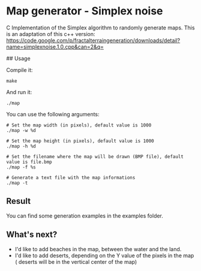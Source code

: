 # Map generator - Simplex noise

C Implementation of the Simplex algorithm to randomly generate maps.
This is an adaptation of this c++ version: https://code.google.com/p/fractalterraingeneration/downloads/detail?name=simplexnoise.1.0.cpp&can=2&q=

## Usage

Compile it:
```
make
```

And run it:
```
./map
```

You can use the following arguments:
```
# Set the map width (in pixels), default value is 1000
./map -w %d

# Set the map height (in pixels), default value is 1000
./map -h %d

# Set the filename where the map will be drawn (BMP file), default value is file.bmp
./map -f %s

# Generate a text file with the map informations
./map -t
```

## Result

You can find some generation examples in the examples folder.

## What's next?

- I'd like to add beaches in the map, between the water and the land.
- I'd like to add deserts, depending on the Y value of the pixels in the map (
deserts will be in the vertical center of the map)
